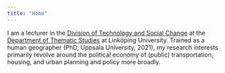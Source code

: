 ```yaml
---
title: "Home"
---
```

I am a lecturer in the [Division of Technology and Social Change](https://liu.se/en/organisation/liu/tema/temat) at the [Department of Thematic Studies](https://liu.se/en/organisation/liu/tema) at Linköping University. Trained as a human geographer (PhD, Uppsala University, 2021), my research interests primarily revolve around the political economy of (public) transportation, housing, and urban planning and policy more broadly.
